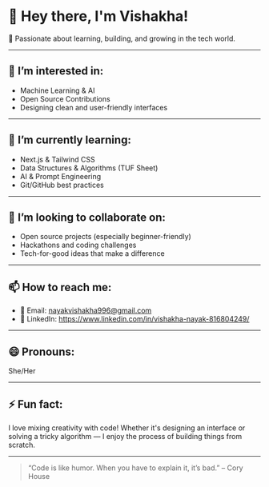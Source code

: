  # 👋 Hey there, I'm Vishakha!

🌟 Passionate about learning, building, and growing in the tech world.

---

## 👀 I’m interested in:
- Machine Learning & AI  
- Open Source Contributions  
- Designing clean and user-friendly interfaces  

---

## 🌱 I’m currently learning:
- Next.js & Tailwind CSS  
- Data Structures & Algorithms (TUF Sheet)  
- AI & Prompt Engineering  
- Git/GitHub best practices  

---

## 💞️ I’m looking to collaborate on:
- Open source projects (especially beginner-friendly)  
- Hackathons and coding challenges  
- Tech-for-good ideas that make a difference  

---

## 📫 How to reach me:
- 📧 Email: nayakvishakha996@gmail.com  
- 💼 LinkedIn: https://www.linkedin.com/in/vishakha-nayak-816804249/
  

---

## 😄 Pronouns:
She/Her

---

## ⚡ Fun fact:
I love mixing creativity with code! Whether it's designing an interface or solving a tricky algorithm — I enjoy the process of building things from scratch.

---

> “Code is like humor. When you have to explain it, it’s bad.” – Cory House


